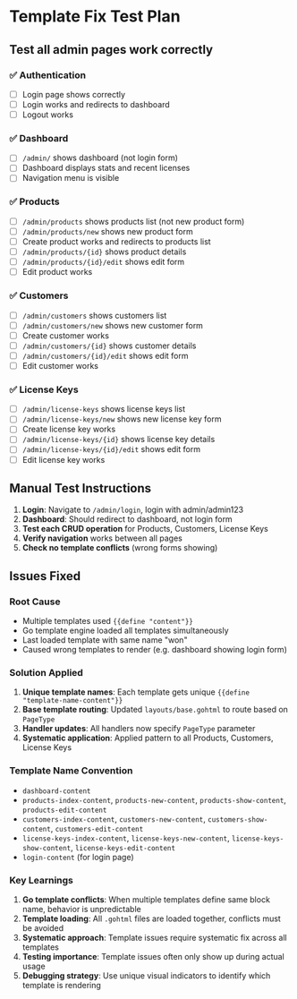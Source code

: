 # Template Fix Test Plan

## Test all admin pages work correctly

### ✅ Authentication
- [ ] Login page shows correctly
- [ ] Login works and redirects to dashboard
- [ ] Logout works

### ✅ Dashboard
- [ ] `/admin/` shows dashboard (not login form)
- [ ] Dashboard displays stats and recent licenses
- [ ] Navigation menu is visible

### ✅ Products
- [ ] `/admin/products` shows products list (not new product form)
- [ ] `/admin/products/new` shows new product form
- [ ] Create product works and redirects to products list
- [ ] `/admin/products/{id}` shows product details
- [ ] `/admin/products/{id}/edit` shows edit form
- [ ] Edit product works

### ✅ Customers  
- [ ] `/admin/customers` shows customers list
- [ ] `/admin/customers/new` shows new customer form
- [ ] Create customer works
- [ ] `/admin/customers/{id}` shows customer details
- [ ] `/admin/customers/{id}/edit` shows edit form
- [ ] Edit customer works

### ✅ License Keys
- [ ] `/admin/license-keys` shows license keys list
- [ ] `/admin/license-keys/new` shows new license key form
- [ ] Create license key works
- [ ] `/admin/license-keys/{id}` shows license key details
- [ ] `/admin/license-keys/{id}/edit` shows edit form
- [ ] Edit license key works

## Manual Test Instructions

1. **Login**: Navigate to `/admin/login`, login with admin/admin123
2. **Dashboard**: Should redirect to dashboard, not login form
3. **Test each CRUD operation** for Products, Customers, License Keys
4. **Verify navigation** works between all pages
5. **Check no template conflicts** (wrong forms showing)

## Issues Fixed

### Root Cause
- Multiple templates used `{{define "content"}}` 
- Go template engine loaded all templates simultaneously
- Last loaded template with same name "won"
- Caused wrong templates to render (e.g. dashboard showing login form)

### Solution Applied
1. **Unique template names**: Each template gets unique `{{define "template-name-content"}}`
2. **Base template routing**: Updated `layouts/base.gohtml` to route based on `PageType`  
3. **Handler updates**: All handlers now specify `PageType` parameter
4. **Systematic application**: Applied pattern to all Products, Customers, License Keys

### Template Name Convention
- `dashboard-content`
- `products-index-content`, `products-new-content`, `products-show-content`, `products-edit-content`
- `customers-index-content`, `customers-new-content`, `customers-show-content`, `customers-edit-content`  
- `license-keys-index-content`, `license-keys-new-content`, `license-keys-show-content`, `license-keys-edit-content`
- `login-content` (for login page)

### Key Learnings
1. **Go template conflicts**: When multiple templates define same block name, behavior is unpredictable
2. **Template loading**: All `.gohtml` files are loaded together, conflicts must be avoided
3. **Systematic approach**: Template issues require systematic fix across all templates
4. **Testing importance**: Template issues often only show up during actual usage
5. **Debugging strategy**: Use unique visual indicators to identify which template is rendering
